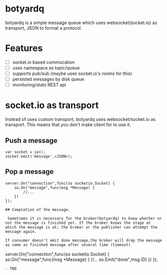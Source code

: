 # botyardq

botyardq is a simple message queue which uses websocket(socket.io) as transport, JSON to format a protocol. 


# Features

- [ ] socket.io based commucation
- [ ] uses namespace as topic/queue
- [ ] supports pub/sub (maybe uses socket.io's rooms for this)
- [ ] persisted messages by disk queue 
- [ ] monitoring/stats REST api

# socket.io as transport

Instead of uses custom transport, botyardq uses websocket/socket.io as transport. This means that you don't make client for to use it. 

## Push a message

```
var socket = io();
socket.emit('message',<JSON>);
```

## Pop a message

```
server.On("connection",func(so socketio.Socket) {
    so.On("message",func(msg *Message) {
        //...
    })
});

## Completion of the message.

 Sometimes it is necessary for the broker(botyardq) to know whether or not the message is finished yet. If the broker knows the stage at which the message is at; the broker or the publisher can attempt the message again.

If consumer doesn't emit done message,the broker will drop the message  as same as finished message after several time (timeout)

```
server.On("connection",func(so socketio.Socket) {
    so.On("message",func(msg *Message) {
        //...
        so.Emit("done",msg.ID)
    })
});
```
- TBD



